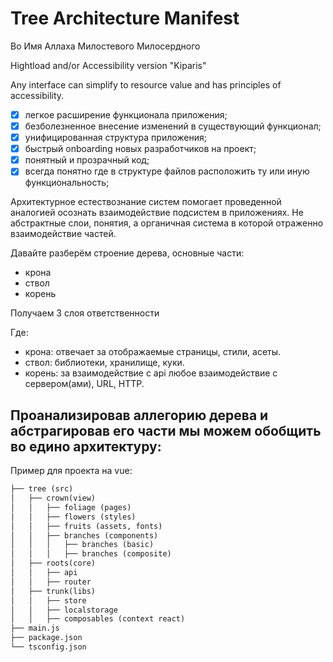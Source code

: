 # Tree Architecture Manifest

Во Имя Аллаха Милостевого Милосердного


Hightload and/or Accessibility version "Kiparis"

Any interface can simplify to resource value and has principles of accessibility.



- [x] легкое расширение функционала приложения;
- [x] безболезненное внесение изменений в существующий функционал;
- [x] унифицированная структура приложения;
- [x] быстрый onboarding новых разработчиков на проект;
- [x] понятный и прозрачный код;
- [x] всегда понятно где в структуре файлов расположить ту или иную функциональность;

Архитектурное естествознание систем помогает проведенной аналогией осознать взаимодействие подсистем в приложениях.
Не абстрактные слои, понятия, а органичная система в которой отраженно взаимодействие частей.


Давайте разберём строение дерева, основные части:
- крона
- ствол
- корень
  
Получаем 3 слоя ответственности

Где:
- крона: отвечает за отображаемые страницы, стили, асеты.
- ствол: библиотеки, хранилище, куки.
- корень: за взаимодействие с api любое взаимодействие с сервером(ами), URL, HTTP.

## Проанализировав аллегорию дерева и абстрагировав его части мы можем обобщить во едино архитектуру:

Пример для проекта на vue:

```md
├── tree (src)
│   ├── crown(view)
│   │   ├── foliage (pages)
│   │   ├── flowers (styles)
│   │   ├── fruits (assets, fonts)
│   │   ├── branches (components)
│   │   │   ├── branches (basic)
│   │   │   ├── branches (composite)
│   ├── roots(core)
│   │   ├── api
│   │   ├── router
│   ├── trunk(libs)
│   │   ├── store
│   │   ├── localstorage
│   │   ├── composables (context react)
├── main.js
├── package.json
└── tsconfig.json
```
